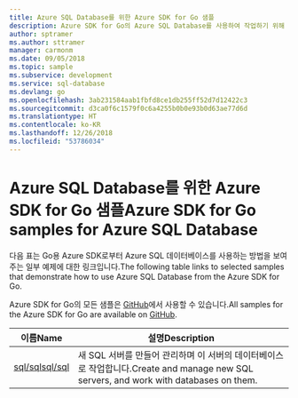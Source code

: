 ```yaml
---
title: Azure SQL Database를 위한 Azure SDK for Go 샘플
description: Azure SDK for Go의 Azure SQL Database를 사용하여 작업하기 위해 선택한 샘플입니다.
author: sptramer
ms.author: sttramer
manager: carmonm
ms.date: 09/05/2018
ms.topic: sample
ms.subservice: development
ms.service: sql-database
ms.devlang: go
ms.openlocfilehash: 3ab231584aab1fbfd8ce1db255ff52d7d12422c3
ms.sourcegitcommit: d3ca0f6c1579f0c6a4255b0b0e93b0d63ae77d6d
ms.translationtype: HT
ms.contentlocale: ko-KR
ms.lasthandoff: 12/26/2018
ms.locfileid: "53786034"
---
```

# <a name="azure-sdk-for-go-samples-for-azure-sql-database"></a><span data-ttu-id="70e61-103">Azure SQL Database를 위한 Azure SDK for Go 샘플</span><span class="sxs-lookup"><span data-stu-id="70e61-103">Azure SDK for Go samples for Azure SQL Database</span></span>

<span data-ttu-id="70e61-104">다음 표는 Go용 Azure SDK로부터 Azure SQL 데이터베이스를 사용하는 방법을 보여주는 일부 예제에 대한 링크입니다.</span><span class="sxs-lookup"><span data-stu-id="70e61-104">The following table links to selected samples that demonstrate how to use Azure SQL Database from the Azure SDK for Go.</span></span>

<span data-ttu-id="70e61-105">Azure SDK for Go의 모든 샘플은 [GitHub](https://github.com/Azure-Samples/azure-sdk-for-go-samples)에서 사용할 수 있습니다.</span><span class="sxs-lookup"><span data-stu-id="70e61-105">All samples for the Azure SDK for Go are available on [GitHub](https://github.com/Azure-Samples/azure-sdk-for-go-samples).</span></span>

| <span data-ttu-id="70e61-106">이름</span><span class="sxs-lookup"><span data-stu-id="70e61-106">Name</span></span> | <span data-ttu-id="70e61-107">설명</span><span class="sxs-lookup"><span data-stu-id="70e61-107">Description</span></span> |
|------|-------------|
| [<span data-ttu-id="70e61-108">sql/sql</span><span class="sxs-lookup"><span data-stu-id="70e61-108">sql/sql</span></span>](https://github.com/Azure-Samples/azure-sdk-for-go-samples/blob/master/sql/sql.go) | <span data-ttu-id="70e61-109">새 SQL 서버를 만들어 관리하며 이 서버의 데이터베이스로 작업합니다.</span><span class="sxs-lookup"><span data-stu-id="70e61-109">Create and manage new SQL servers, and work with databases on them.</span></span> |
